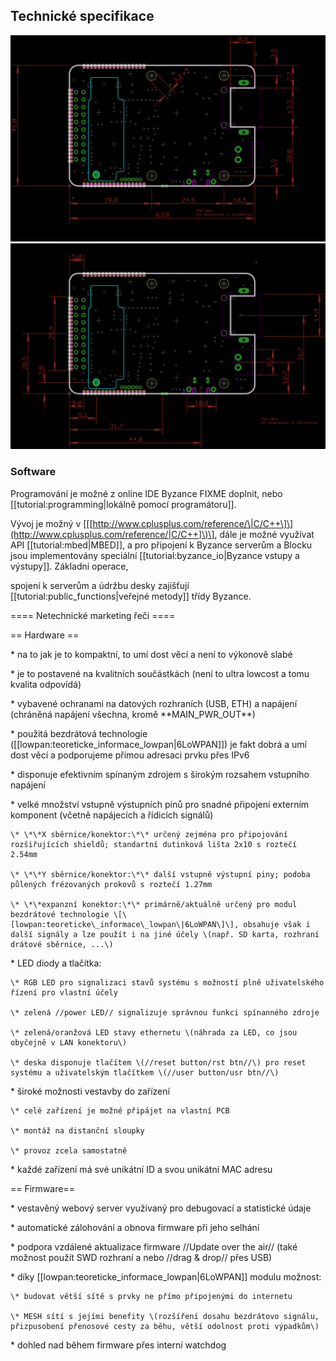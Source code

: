 ## Technické specifikace

![Rozměry deska](/images/hardware/IODAG3E_170725_dimensions.png)
![Rozměry Konektory](/images/hardware/IODAG3E_170725_connectors.png)

### Software

Programování je možné z online IDE Byzance FIXME doplnit, nebo \[\[tutorial:programming\|lokálně pomocí programátoru\]\].

Vývoj je možný v \[\[[http://www.cplusplus.com/reference/\|C/C++\]\](http://www.cplusplus.com/reference/|C/C++]\)\], dále je možné využívat API \[\[tutorial:mbed\|MBED\]\], a pro připojení k Byzance serverům a Blocku jsou implementovány speciální \[\[tutorial:byzance\_io\|Byzance vstupy a výstupy\]\]. Základní operace,

spojení k serverům a údržbu desky zajišťují \[\[tutorial:public\_functions\|veřejné metody\]\] třídy Byzance.

==== Netechnické marketing řeči ====

== Hardware ==

\* na to jak je to kompaktní, to umí dost věcí a není to výkonově slabé

\* je to postavené na kvalitních součástkách \(není to ultra lowcost a tomu kvalita odpovídá\)

\* vybavené ochranami na datových rozhraních \(USB, ETH\) a napájení \(chráněná napájení všechna, kromě \*\*MAIN\_PWR\_OUT\*\*\)

\* použitá bezdrátová technologie \(\[\[lowpan:teoreticke\_informace\_lowpan\|6LoWPAN\]\]\) je fakt dobrá a umí dost věcí a podporujeme přímou adresaci prvku přes IPv6

\* disponuje efektivním spínaným zdrojem s širokým rozsahem vstupního napájení

\* velké množství vstupně výstupních pinů pro snadné připojení externím komponent \(včetně napájecích a řídicích signálů\)

```
\* \*\*X sběrnice/konektor:\*\* určený zejména pro připojování rozšiřujících shieldů; standartní dutinková lišta 2x10 s roztečí 2.54mm

\* \*\*Y sběrnice/konektor:\*\* další vstupně výstupní piny; podoba půlených frézovaných prokovů s roztečí 1.27mm

\* \*\*expanzní konektor:\*\* primárně/aktuálně určený pro modul bezdrátové technologie \[\[lowpan:teoreticke\_informace\_lowpan\|6LoWPAN\]\], obsahuje však i další signály a lze použít i na jiné účely \(např. SD karta, rozhraní drátové sběrnice, ...\)
```

\* LED diody a tlačítka:

```
\* RGB LED pro signalizaci stavů systému s možností plně uživatelského řízení pro vlastní účely

\* zelená //power LED// signalizuje správnou funkci spínanného zdroje

\* zelená/oranžová LED stavy ethernetu \(náhrada za LED, co jsou obyčejně v LAN konektoru\)

\* deska disponuje tlačítem \(//reset button/rst btn//\) pro reset systému a uživatelským tlačítkem \(//user button/usr btn//\)
```

\* široké možnosti vestavby do zařízení

```
\* celé zařízení je možné připájet na vlastní PCB

\* montáž na distanční sloupky 

\* provoz zcela samostatně
```

\* každé zařízení má své unikátní ID a svou unikátní MAC adresu

== Firmware==

\* vestavěný webový server využívaný pro debugovací a statistické údaje

\* automatické zálohování a obnova firmware při jeho selhání

\* podpora vzdálené aktualizace firmware //Update over the air// \(také možnost použít SWD rozhraní a nebo //drag & drop// přes USB\)

\* díky \[\[lowpan:teoreticke\_informace\_lowpan\|6LoWPAN\]\] modulu možnost:

```
\* budovat větší sítě s prvky ne přímo připojenými do internetu

\* MESH sítí s jejími benefity \(rozšíření dosahu bezdrátovo signálu, přizpusobení přenosové cesty za běhu, větší odolnost proti výpadkům\)
```

\* dohled nad během firmware přes interní watchdog

